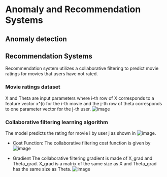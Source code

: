 # Anomaly and Recommendation Systems 

## Anomaly detection

## Recommendation Systems
Recommendation system utilizes a collaborative filtering to predict movie ratings for movies that users have not rated. 

### Movie ratings dataset 
X and Theta are input parameters where i-th row of X corresponds to a feature vector x^(i) for the i-th movie and the j-th row of theta corresponds to one parameter vector for the j-th user.
![image](https://user-images.githubusercontent.com/26426412/33538982-f9010142-d878-11e7-974f-7eb3b7145abc.png)

### Collaborative filtering learning algorithm
The model predicts the rating for movie i by user j as shown in ![image](https://user-images.githubusercontent.com/26426412/33539163-cd55c360-d879-11e7-9bd4-0d055e94feb7.png).

* Cost Function:
The collaborative filtering cost function is given by
![image](https://user-images.githubusercontent.com/26426412/33539451-5547a634-d87b-11e7-9fcc-671873796e74.png)

* Gradient 
The collaborative filtering gradient is made of X_grad and Theta_grad. X_grad is a matrix of the same size as X and Theta_grad 
has the same size as Theta. ![image](https://user-images.githubusercontent.com/26426412/33539686-908333ca-d87c-11e7-8b44-04a09b922492.png)

